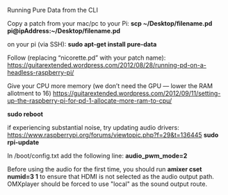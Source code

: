 Running Pure Data from the CLI

Copy a patch from your mac/pc to your Pi:
**scp \~/Desktop/filename.pd pi@ipAddress:\~/Desktop/filename.pd**

on your pi (via SSH): 
**sudo apt-get install pure-data**

Follow (replacing “nicorette.pd” with your patch name):
https://guitarextended.wordpress.com/2012/08/28/running-pd-on-a-headless-raspberry-pi/

Give your CPU more memory (we don’t need the GPU — lower the RAM allotment to 16)
https://guitarextended.wordpress.com/2012/09/11/setting-up-the-raspberry-pi-for-pd-1-allocate-more-ram-to-cpu/

**sudo reboot**

if experiencing substantial noise, try updating audio drivers: https://www.raspberrypi.org/forums/viewtopic.php?f=29&t=136445 
**sudo rpi-update**

In /boot/config.txt add the following line:
**audio_pwm_mode=2**

Before using the audio for the first time, you should run **amixer cset numid=3 1** to ensure that HDMI is not selected as the audio output path. OMXplayer should be forced to use "local" as the sound output route.
